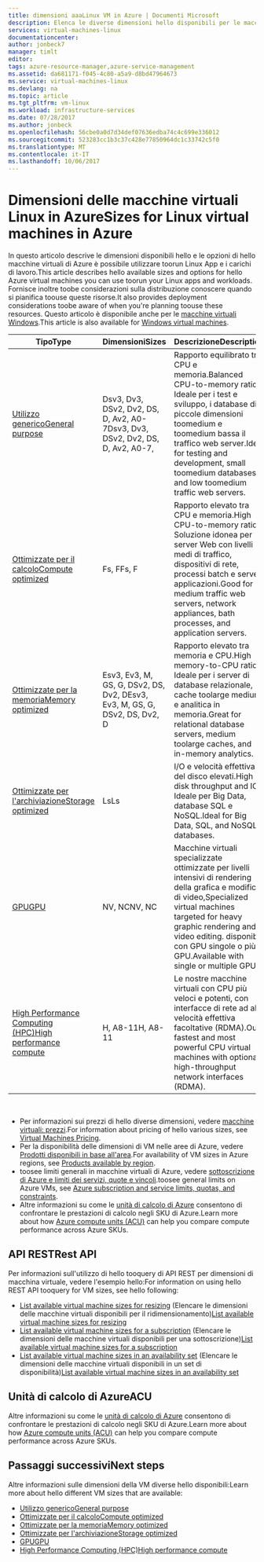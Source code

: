 ```yaml
---
title: dimensioni aaaLinux VM in Azure | Documenti Microsoft
description: Elenca le diverse dimensioni hello disponibili per le macchine virtuali Linux in Azure.
services: virtual-machines-linux
documentationcenter: 
author: jonbeck7
manager: timlt
editor: 
tags: azure-resource-manager,azure-service-management
ms.assetid: da681171-f045-4c80-a5a9-d8bd47964673
ms.service: virtual-machines-linux
ms.devlang: na
ms.topic: article
ms.tgt_pltfrm: vm-linux
ms.workload: infrastructure-services
ms.date: 07/28/2017
ms.author: jonbeck
ms.openlocfilehash: 56cbe0a0d7d34def07636edba74c4c699e336012
ms.sourcegitcommit: 523283cc1b3c37c428e77850964dc1c33742c5f0
ms.translationtype: MT
ms.contentlocale: it-IT
ms.lasthandoff: 10/06/2017
---
```

# <a name="sizes-for-linux-virtual-machines-in-azure"></a><span data-ttu-id="7bad3-103">Dimensioni delle macchine virtuali Linux in Azure</span><span class="sxs-lookup"><span data-stu-id="7bad3-103">Sizes for Linux virtual machines in Azure</span></span>
<span data-ttu-id="7bad3-104">In questo articolo descrive le dimensioni disponibili hello e le opzioni di hello macchine virtuali di Azure è possibile utilizzare toorun Linux App e i carichi di lavoro.</span><span class="sxs-lookup"><span data-stu-id="7bad3-104">This article describes hello available sizes and options for hello Azure virtual machines you can use toorun your Linux apps and workloads.</span></span> <span data-ttu-id="7bad3-105">Fornisce inoltre toobe considerazioni sulla distribuzione conoscere quando si pianifica toouse queste risorse.</span><span class="sxs-lookup"><span data-stu-id="7bad3-105">It also provides deployment considerations toobe aware of when you're planning toouse these resources.</span></span> <span data-ttu-id="7bad3-106">Questo articolo è disponibile anche per le [macchine virtuali Windows](../windows/sizes.md?toc=%2fazure%2fvirtual-machines%2fwindows%2ftoc.json).</span><span class="sxs-lookup"><span data-stu-id="7bad3-106">This article is also available for [Windows virtual machines](../windows/sizes.md?toc=%2fazure%2fvirtual-machines%2fwindows%2ftoc.json).</span></span>


| <span data-ttu-id="7bad3-107">Tipo</span><span class="sxs-lookup"><span data-stu-id="7bad3-107">Type</span></span>                     | <span data-ttu-id="7bad3-108">Dimensioni</span><span class="sxs-lookup"><span data-stu-id="7bad3-108">Sizes</span></span>           |    <span data-ttu-id="7bad3-109">Descrizione</span><span class="sxs-lookup"><span data-stu-id="7bad3-109">Description</span></span>       |
|--------------------------|-------------------|------------------------------------------------------------------------------------------------------------------------------------|
| [<span data-ttu-id="7bad3-110">Utilizzo generico</span><span class="sxs-lookup"><span data-stu-id="7bad3-110">General purpose</span></span>](sizes-general.md)          | <span data-ttu-id="7bad3-111">Dsv3, Dv3, DSv2, Dv2, DS, D, Av2, A0-7</span><span class="sxs-lookup"><span data-stu-id="7bad3-111">Dsv3, Dv3, DSv2, Dv2, DS, D, Av2, A0-7,</span></span>  | <span data-ttu-id="7bad3-112">Rapporto equilibrato tra CPU e memoria.</span><span class="sxs-lookup"><span data-stu-id="7bad3-112">Balanced CPU-to-memory ratio.</span></span> <span data-ttu-id="7bad3-113">Ideale per i test e sviluppo, i database di piccole dimensioni toomedium e toomedium bassa il traffico web server.</span><span class="sxs-lookup"><span data-stu-id="7bad3-113">Ideal for testing and development, small toomedium databases, and low toomedium traffic web servers.</span></span> |
| [<span data-ttu-id="7bad3-114">Ottimizzate per il calcolo</span><span class="sxs-lookup"><span data-stu-id="7bad3-114">Compute optimized</span></span>](sizes-compute.md)        | <span data-ttu-id="7bad3-115">Fs, F</span><span class="sxs-lookup"><span data-stu-id="7bad3-115">Fs, F</span></span>             | <span data-ttu-id="7bad3-116">Rapporto elevato tra CPU e memoria.</span><span class="sxs-lookup"><span data-stu-id="7bad3-116">High CPU-to-memory ratio.</span></span> <span data-ttu-id="7bad3-117">Soluzione idonea per server Web con livelli medi di traffico, dispositivi di rete, processi batch e server applicazioni.</span><span class="sxs-lookup"><span data-stu-id="7bad3-117">Good for medium traffic web servers, network appliances, bath processes, and application servers.</span></span>        |
| [<span data-ttu-id="7bad3-118">Ottimizzate per la memoria</span><span class="sxs-lookup"><span data-stu-id="7bad3-118">Memory optimized</span></span>](sizes-memory.md)         | <span data-ttu-id="7bad3-119">Esv3, Ev3, M, GS, G, DSv2, DS, Dv2, D</span><span class="sxs-lookup"><span data-stu-id="7bad3-119">Esv3, Ev3, M, GS, G, DSv2, DS, Dv2, D</span></span>   | <span data-ttu-id="7bad3-120">Rapporto elevato tra memoria e CPU.</span><span class="sxs-lookup"><span data-stu-id="7bad3-120">High memory-to-CPU ratio.</span></span> <span data-ttu-id="7bad3-121">Ideale per i server di database relazionale, cache toolarge medium e analitica in memoria.</span><span class="sxs-lookup"><span data-stu-id="7bad3-121">Great for relational database servers, medium toolarge caches, and in-memory analytics.</span></span>                 |
| [<span data-ttu-id="7bad3-122">Ottimizzate per l'archiviazione</span><span class="sxs-lookup"><span data-stu-id="7bad3-122">Storage optimized</span></span>](sizes-storage.md)        | <span data-ttu-id="7bad3-123">Ls</span><span class="sxs-lookup"><span data-stu-id="7bad3-123">Ls</span></span>                | <span data-ttu-id="7bad3-124">I/O e velocità effettiva del disco elevati.</span><span class="sxs-lookup"><span data-stu-id="7bad3-124">High disk throughput and IO.</span></span> <span data-ttu-id="7bad3-125">Ideale per Big Data, database SQL e NoSQL.</span><span class="sxs-lookup"><span data-stu-id="7bad3-125">Ideal for Big Data, SQL, and NoSQL databases.</span></span>                                                         |
| [<span data-ttu-id="7bad3-126">GPU</span><span class="sxs-lookup"><span data-stu-id="7bad3-126">GPU</span></span>](sizes-gpu.md)            | <span data-ttu-id="7bad3-127">NV, NC</span><span class="sxs-lookup"><span data-stu-id="7bad3-127">NV, NC</span></span>            | <span data-ttu-id="7bad3-128">Macchine virtuali specializzate ottimizzate per livelli intensivi di rendering della grafica e modifica di video,</span><span class="sxs-lookup"><span data-stu-id="7bad3-128">Specialized virtual machines targeted for heavy graphic rendering and video editing.</span></span> <span data-ttu-id="7bad3-129">disponibili con GPU singole o più GPU.</span><span class="sxs-lookup"><span data-stu-id="7bad3-129">Available with single or multiple GPUs.</span></span>       |
| [<span data-ttu-id="7bad3-130">High Performance Computing (HPC)</span><span class="sxs-lookup"><span data-stu-id="7bad3-130">High performance compute</span></span>](sizes-hpc.md) | <span data-ttu-id="7bad3-131">H, A8-11</span><span class="sxs-lookup"><span data-stu-id="7bad3-131">H, A8-11</span></span>          | <span data-ttu-id="7bad3-132">Le nostre macchine virtuali con CPU più veloci e potenti, con interfacce di rete ad alta velocità effettiva facoltative (RDMA).</span><span class="sxs-lookup"><span data-stu-id="7bad3-132">Our fastest and most powerful CPU virtual machines with optional high-throughput network interfaces (RDMA).</span></span> 

<br>

- <span data-ttu-id="7bad3-133">Per informazioni sui prezzi di hello diverse dimensioni, vedere [macchine virtuali: prezzi](https://azure.microsoft.com/pricing/details/virtual-machines/#Linux).</span><span class="sxs-lookup"><span data-stu-id="7bad3-133">For information about pricing of hello various sizes, see [Virtual Machines Pricing](https://azure.microsoft.com/pricing/details/virtual-machines/#Linux).</span></span> 
- <span data-ttu-id="7bad3-134">Per la disponibilità delle dimensioni di VM nelle aree di Azure, vedere [Prodotti disponibili in base all'area](https://azure.microsoft.com/regions/services/).</span><span class="sxs-lookup"><span data-stu-id="7bad3-134">For availability of VM sizes in Azure regions, see [Products available by region](https://azure.microsoft.com/regions/services/).</span></span>
- <span data-ttu-id="7bad3-135">toosee limiti generali in macchine virtuali di Azure, vedere [sottoscrizione di Azure e limiti dei servizi, quote e vincoli](../../azure-subscription-service-limits.md).</span><span class="sxs-lookup"><span data-stu-id="7bad3-135">toosee general limits on Azure VMs, see [Azure subscription and service limits, quotas, and constraints](../../azure-subscription-service-limits.md).</span></span>
- <span data-ttu-id="7bad3-136">Altre informazioni su come le [unità di calcolo di Azure](../windows/acu.md) consentono di confrontare le prestazioni di calcolo negli SKU di Azure.</span><span class="sxs-lookup"><span data-stu-id="7bad3-136">Learn more about how [Azure compute units (ACU)](../windows/acu.md) can help you compare compute performance across Azure SKUs.</span></span>


## <a name="rest-api"></a><span data-ttu-id="7bad3-137">API REST</span><span class="sxs-lookup"><span data-stu-id="7bad3-137">Rest API</span></span>

<span data-ttu-id="7bad3-138">Per informazioni sull'utilizzo di hello tooquery di API REST per dimensioni di macchina virtuale, vedere l'esempio hello:</span><span class="sxs-lookup"><span data-stu-id="7bad3-138">For information on using hello REST API tooquery for VM sizes, see hello following:</span></span>

- <span data-ttu-id="7bad3-139">[List available virtual machine sizes for resizing](https://docs.microsoft.com/rest/api/compute/virtualmachines/virtualmachines-list-sizes-for-resizing) (Elencare le dimensioni delle macchine virtuali disponibili per il ridimensionamento)</span><span class="sxs-lookup"><span data-stu-id="7bad3-139">[List available virtual machine sizes for resizing](https://docs.microsoft.com/rest/api/compute/virtualmachines/virtualmachines-list-sizes-for-resizing)</span></span>
- <span data-ttu-id="7bad3-140">[List available virtual machine sizes for a subscription](https://docs.microsoft.com/rest/api/compute/virtualmachines/virtualmachines-list-sizes-region) (Elencare le dimensioni delle macchine virtuali disponibili per una sottoscrizione)</span><span class="sxs-lookup"><span data-stu-id="7bad3-140">[List available virtual machine sizes for a subscription](https://docs.microsoft.com/rest/api/compute/virtualmachines/virtualmachines-list-sizes-region)</span></span>
- <span data-ttu-id="7bad3-141">[List available virtual machine sizes in an availability set](
https://docs.microsoft.com/rest/api/compute/virtualmachines/virtualmachines-list-sizes-availability-set) (Elencare le dimensioni delle macchine virtuali disponibili in un set di disponibilità)</span><span class="sxs-lookup"><span data-stu-id="7bad3-141">[List available virtual machine sizes in an availability set](
https://docs.microsoft.com/rest/api/compute/virtualmachines/virtualmachines-list-sizes-availability-set)</span></span>

## <a name="acu"></a><span data-ttu-id="7bad3-142">Unità di calcolo di Azure</span><span class="sxs-lookup"><span data-stu-id="7bad3-142">ACU</span></span>

<span data-ttu-id="7bad3-143">Altre informazioni su come le [unità di calcolo di Azure](acu.md) consentono di confrontare le prestazioni di calcolo negli SKU di Azure.</span><span class="sxs-lookup"><span data-stu-id="7bad3-143">Learn more about how [Azure compute units (ACU)](acu.md) can help you compare compute performance across Azure SKUs.</span></span>

## <a name="next-steps"></a><span data-ttu-id="7bad3-144">Passaggi successivi</span><span class="sxs-lookup"><span data-stu-id="7bad3-144">Next steps</span></span>

<span data-ttu-id="7bad3-145">Altre informazioni sulle dimensioni della VM diverse hello disponibili:</span><span class="sxs-lookup"><span data-stu-id="7bad3-145">Learn more about hello different VM sizes that are available:</span></span>
- [<span data-ttu-id="7bad3-146">Utilizzo generico</span><span class="sxs-lookup"><span data-stu-id="7bad3-146">General purpose</span></span>](sizes-general.md)
- [<span data-ttu-id="7bad3-147">Ottimizzate per il calcolo</span><span class="sxs-lookup"><span data-stu-id="7bad3-147">Compute optimized</span></span>](sizes-compute.md)
- [<span data-ttu-id="7bad3-148">Ottimizzate per la memoria</span><span class="sxs-lookup"><span data-stu-id="7bad3-148">Memory optimized</span></span>](sizes-memory.md)
- [<span data-ttu-id="7bad3-149">Ottimizzate per l'archiviazione</span><span class="sxs-lookup"><span data-stu-id="7bad3-149">Storage optimized</span></span>](sizes-storage.md)
- [<span data-ttu-id="7bad3-150">GPU</span><span class="sxs-lookup"><span data-stu-id="7bad3-150">GPU</span></span>](sizes-gpu.md)
- [<span data-ttu-id="7bad3-151">High Performance Computing (HPC)</span><span class="sxs-lookup"><span data-stu-id="7bad3-151">High performance compute</span></span>](sizes-hpc.md)




